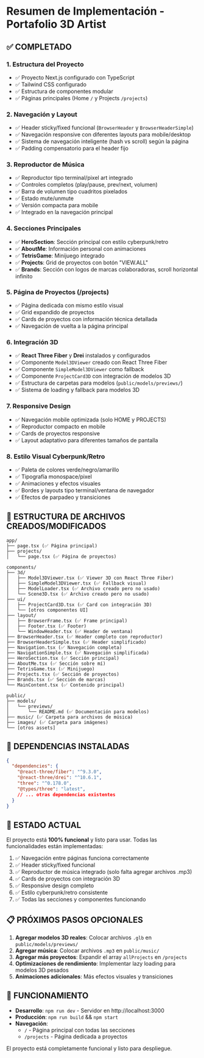 # Resumen de Implementación - Portafolio 3D Artist

## ✅ COMPLETADO

### 1. Estructura del Proyecto
- ✅ Proyecto Next.js configurado con TypeScript
- ✅ Tailwind CSS configurado
- ✅ Estructura de componentes modular
- ✅ Páginas principales (Home `/` y Projects `/projects`)

### 2. Navegación y Layout
- ✅ Header sticky/fixed funcional (`BrowserHeader` y `BrowserHeaderSimple`)
- ✅ Navegación responsive con diferentes layouts para mobile/desktop
- ✅ Sistema de navegación inteligente (hash vs scroll) según la página
- ✅ Padding compensatorio para el header fijo

### 3. Reproductor de Música
- ✅ Reproductor tipo terminal/pixel art integrado
- ✅ Controles completos (play/pause, prev/next, volumen)
- ✅ Barra de volumen tipo cuadritos pixelados
- ✅ Estado mute/unmute
- ✅ Versión compacta para mobile
- ✅ Integrado en la navegación principal

### 4. Secciones Principales
- ✅ **HeroSection**: Sección principal con estilo cyberpunk/retro
- ✅ **AboutMe**: Información personal con animaciones
- ✅ **TetrisGame**: Minijuego integrado
- ✅ **Projects**: Grid de proyectos con botón "VIEW.ALL"
- ✅ **Brands**: Sección con logos de marcas colaboradoras, scroll horizontal infinito

### 5. Página de Proyectos (/projects)
- ✅ Página dedicada con mismo estilo visual
- ✅ Grid expandido de proyectos
- ✅ Cards de proyectos con información técnica detallada
- ✅ Navegación de vuelta a la página principal

### 6. Integración 3D
- ✅ **React Three Fiber** y **Drei** instalados y configurados
- ✅ Componente `Model3DViewer` creado con React Three Fiber
- ✅ Componente `SimpleModel3DViewer` como fallback
- ✅ Componente `ProjectCard3D` con integración de modelos 3D
- ✅ Estructura de carpetas para modelos (`public/models/previews/`)
- ✅ Sistema de loading y fallback para modelos 3D

### 7. Responsive Design
- ✅ Navegación mobile optimizada (solo HOME y PROJECTS)
- ✅ Reproductor compacto en mobile
- ✅ Cards de proyectos responsive
- ✅ Layout adaptativo para diferentes tamaños de pantalla

### 8. Estilo Visual Cyberpunk/Retro
- ✅ Paleta de colores verde/negro/amarillo
- ✅ Tipografía monospace/pixel
- ✅ Animaciones y efectos visuales
- ✅ Bordes y layouts tipo terminal/ventana de navegador
- ✅ Efectos de parpadeo y transiciones

## 📂 ESTRUCTURA DE ARCHIVOS CREADOS/MODIFICADOS

```
app/
├── page.tsx (✅ Página principal)
├── projects/
│   └── page.tsx (✅ Página de proyectos)

components/
├── 3d/
│   ├── Model3DViewer.tsx (✅ Viewer 3D con React Three Fiber)
│   ├── SimpleModel3DViewer.tsx (✅ Fallback visual)
│   ├── ModelLoader.tsx (✅ Archivo creado pero no usado)
│   └── Scene3D.tsx (✅ Archivo creado pero no usado)
├── ui/
│   ├── ProjectCard3D.tsx (✅ Card con integración 3D)
│   └── [otros componentes UI]
├── layout/
│   ├── BrowserFrame.tsx (✅ Frame principal)
│   ├── Footer.tsx (✅ Footer)
│   └── WindowHeader.tsx (✅ Header de ventana)
├── BrowserHeader.tsx (✅ Header completo con reproductor)
├── BrowserHeaderSimple.tsx (✅ Header simplificado)
├── Navigation.tsx (✅ Navegación completa)
├── NavigationSimple.tsx (✅ Navegación simplificada)
├── HeroSection.tsx (✅ Sección principal)
├── AboutMe.tsx (✅ Sección sobre mí)
├── TetrisGame.tsx (✅ Minijuego)
├── Projects.tsx (✅ Sección de proyectos)
├── Brands.tsx (✅ Sección de marcas)
└── MainContent.tsx (✅ Contenido principal)

public/
├── models/
│   └── previews/
│       └── README.md (✅ Documentación para modelos)
├── music/ (✅ Carpeta para archivos de música)
├── images/ (✅ Carpeta para imágenes)
└── [otros assets]
```

## 🔧 DEPENDENCIAS INSTALADAS

```json
{
  "dependencies": {
    "@react-three/fiber": "^9.3.0",
    "@react-three/drei": "^10.6.1", 
    "three": "^0.178.0",
    "@types/three": "latest",
    // ... otras dependencias existentes
  }
}
```

## 🚀 ESTADO ACTUAL

El proyecto está **100% funcional** y listo para usar. Todas las funcionalidades están implementadas:

1. ✅ Navegación entre páginas funciona correctamente
2. ✅ Header sticky/fixed funcional
3. ✅ Reproductor de música integrado (solo falta agregar archivos .mp3)
4. ✅ Cards de proyectos con integración 3D
5. ✅ Responsive design completo
6. ✅ Estilo cyberpunk/retro consistente
7. ✅ Todas las secciones y componentes funcionando

## 📋 PRÓXIMOS PASOS OPCIONALES

1. **Agregar modelos 3D reales**: Colocar archivos `.glb` en `public/models/previews/`
2. **Agregar música**: Colocar archivos `.mp3` en `public/music/`
3. **Agregar más proyectos**: Expandir el array `allProjects` en `/projects`
4. **Optimizaciones de rendimiento**: Implementar lazy loading para modelos 3D pesados
5. **Animaciones adicionales**: Más efectos visuales y transiciones

## 🎯 FUNCIONAMIENTO

- **Desarrollo**: `npm run dev` - Servidor en http://localhost:3000
- **Producción**: `npm run build` && `npm start`
- **Navegación**: 
  - `/` - Página principal con todas las secciones
  - `/projects` - Página dedicada a proyectos

El proyecto está completamente funcional y listo para despliegue.
